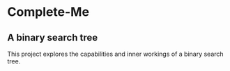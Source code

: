 # Complete-Me
## A binary search tree

This project explores the capabilities and inner workings of a binary search tree.

